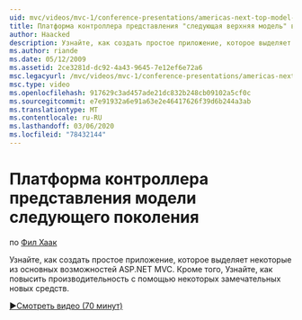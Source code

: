 ```yaml
---
uid: mvc/videos/mvc-1/conference-presentations/americas-next-top-model-view-controller-framework
title: Платформа контроллера представления "следующая верхняя модель" в Америке | Документация Майкрософт
author: Haacked
description: Узнайте, как создать простое приложение, которое выделяет некоторые из основных возможностей ASP.NET MVC. Кроме того, Узнайте, как повысить производительность, используя некоторые из...
ms.author: riande
ms.date: 05/12/2009
ms.assetid: 2ce3281d-dc92-4a43-9645-7e12ef6e72a6
msc.legacyurl: /mvc/videos/mvc-1/conference-presentations/americas-next-top-model-view-controller-framework
msc.type: video
ms.openlocfilehash: 917629c3ad457ade21dc832b248cb09102a5cf0c
ms.sourcegitcommit: e7e91932a6e91a63e2e46417626f39d6b244a3ab
ms.translationtype: MT
ms.contentlocale: ru-RU
ms.lasthandoff: 03/06/2020
ms.locfileid: "78432144"
---
```

# <a name="americas-next-top-model-view-controller-framework"></a>Платформа контроллера представления модели следующего поколения

по [Фил Хаак](https://github.com/Haacked)

Узнайте, как создать простое приложение, которое выделяет некоторые из основных возможностей ASP.NET MVC. Кроме того, Узнайте, как повысить производительность с помощью некоторых замечательных новых средств.

[&#9654;Смотреть видео (70 минут)](https://channel9.msdn.com/Blogs/ASP-NET-Site-Videos/americas-next-top-model-view-controller-framework)
